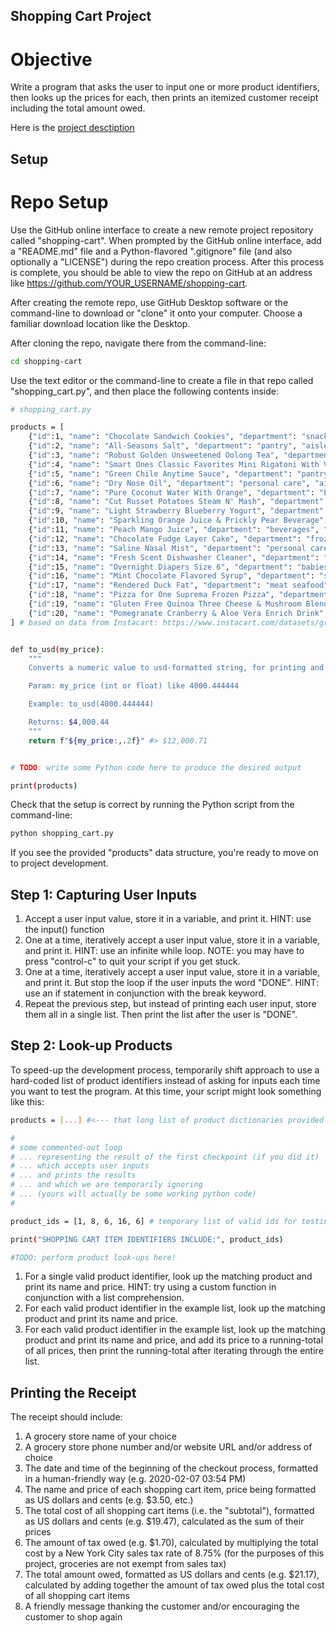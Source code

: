 ## Shopping Cart Project
# Objective

Write a program that asks the user to input one or more product identifiers, then looks up the prices for each, then prints an itemized customer receipt including the total amount owed.

Here is the [project desctiption](https://github.com/prof-rossetti/intro-to-python/blob/master/projects/shopping-cart/README.md)

## Setup
# Repo Setup

Use the GitHub online interface to create a new remote project repository called  "shopping-cart". When prompted by the GitHub online interface, add a "README.md" file and a Python-flavored ".gitignore" file (and also optionally a "LICENSE") during the repo creation process. After this process is complete, you should be able to view the repo on GitHub at an address like  https://github.com/YOUR_USERNAME/shopping-cart.

After creating the remote repo, use GitHub Desktop software or the command-line to download or "clone" it onto your computer. Choose a familiar download location like the Desktop.

After cloning the repo, navigate there from the command-line:

```sh
cd shopping-cart
```

Use the text editor or the command-line to create a file in that repo called "shopping_cart.py", and then place the following contents inside:

```sh
# shopping_cart.py

products = [
    {"id":1, "name": "Chocolate Sandwich Cookies", "department": "snacks", "aisle": "cookies cakes", "price": 3.50},
    {"id":2, "name": "All-Seasons Salt", "department": "pantry", "aisle": "spices seasonings", "price": 4.99},
    {"id":3, "name": "Robust Golden Unsweetened Oolong Tea", "department": "beverages", "aisle": "tea", "price": 2.49},
    {"id":4, "name": "Smart Ones Classic Favorites Mini Rigatoni With Vodka Cream Sauce", "department": "frozen", "aisle": "frozen meals", "price": 6.99},
    {"id":5, "name": "Green Chile Anytime Sauce", "department": "pantry", "aisle": "marinades meat preparation", "price": 7.99},
    {"id":6, "name": "Dry Nose Oil", "department": "personal care", "aisle": "cold flu allergy", "price": 21.99},
    {"id":7, "name": "Pure Coconut Water With Orange", "department": "beverages", "aisle": "juice nectars", "price": 3.50},
    {"id":8, "name": "Cut Russet Potatoes Steam N' Mash", "department": "frozen", "aisle": "frozen produce", "price": 4.25},
    {"id":9, "name": "Light Strawberry Blueberry Yogurt", "department": "dairy eggs", "aisle": "yogurt", "price": 6.50},
    {"id":10, "name": "Sparkling Orange Juice & Prickly Pear Beverage", "department": "beverages", "aisle": "water seltzer sparkling water", "price": 2.99},
    {"id":11, "name": "Peach Mango Juice", "department": "beverages", "aisle": "refrigerated", "price": 1.99},
    {"id":12, "name": "Chocolate Fudge Layer Cake", "department": "frozen", "aisle": "frozen dessert", "price": 18.50},
    {"id":13, "name": "Saline Nasal Mist", "department": "personal care", "aisle": "cold flu allergy", "price": 16.00},
    {"id":14, "name": "Fresh Scent Dishwasher Cleaner", "department": "household", "aisle": "dish detergents", "price": 4.99},
    {"id":15, "name": "Overnight Diapers Size 6", "department": "babies", "aisle": "diapers wipes", "price": 25.50},
    {"id":16, "name": "Mint Chocolate Flavored Syrup", "department": "snacks", "aisle": "ice cream toppings", "price": 4.50},
    {"id":17, "name": "Rendered Duck Fat", "department": "meat seafood", "aisle": "poultry counter", "price": 9.99},
    {"id":18, "name": "Pizza for One Suprema Frozen Pizza", "department": "frozen", "aisle": "frozen pizza", "price": 12.50},
    {"id":19, "name": "Gluten Free Quinoa Three Cheese & Mushroom Blend", "department": "dry goods pasta", "aisle": "grains rice dried goods", "price": 3.99},
    {"id":20, "name": "Pomegranate Cranberry & Aloe Vera Enrich Drink", "department": "beverages", "aisle": "juice nectars", "price": 4.25}
] # based on data from Instacart: https://www.instacart.com/datasets/grocery-shopping-2017


def to_usd(my_price):
    """
    Converts a numeric value to usd-formatted string, for printing and display purposes.

    Param: my_price (int or float) like 4000.444444

    Example: to_usd(4000.444444)

    Returns: $4,000.44
    """
    return f"${my_price:,.2f}" #> $12,000.71


# TODO: write some Python code here to produce the desired output

print(products)
```

Check that the setup is correct by running the Python script from the command-line:

```sh
python shopping_cart.py
```

If you see the provided "products" data structure, you're ready to move on to project development.

## Step 1: Capturing User Inputs

1. Accept a user input value, store it in a variable, and print it. HINT: use the input() function
2. One at a time, iteratively accept a user input value, store it in a variable, and print it. HINT: use an infinite while loop. NOTE: you may have to press "control-c" to quit your script if you get stuck.
3. One at a time, iteratively accept a user input value, store it in a variable, and print it. But stop the loop if the user inputs the word "DONE". HINT: use an if statement in conjunction with the break keyword.
4. Repeat the previous step, but instead of printing each user input, store them all in a single list. Then print the list after the user is "DONE".

## Step 2: Look-up Products

To speed-up the development process, temporarily shift approach to use a hard-coded list of product identifiers instead of asking for inputs each time you want to test the program. At this time, your script might look something like this:

```sh
products = [...] #<--- that long list of product dictionaries provided above

#
# some commented-out loop
# ... representing the result of the first checkpoint (if you did it)
# ... which accepts user inputs
# ... and prints the results
# ... and which we are temporarily ignoring
# ... (yours will actually be some working python code)
#

product_ids = [1, 8, 6, 16, 6] # temporary list of valid ids for testing purposes

print("SHOPPING CART ITEM IDENTIFIERS INCLUDE:", product_ids)

#TODO: perform product look-ups here!
```

1. For a single valid product identifier, look up the matching product and print its name and price. HINT: try using a custom function in conjunction with a list comprehension.
2. For each valid product identifier in the example list, look up the matching product and print its name and price.
3. For each valid product identifier in the example list, look up the matching product and print its name and price, and add its price to a running-total of all prices, then print the running-total after iterating through the entire list.

## Printing the Receipt

The receipt should include:
1. A grocery store name of your choice
2. A grocery store phone number and/or website URL and/or address of choice
3. The date and time of the beginning of the checkout process, formatted in a human-friendly way (e.g. 2020-02-07 03:54 PM)
4. The name and price of each shopping cart item, price being formatted as US dollars and cents (e.g. $3.50, etc.)
5. The total cost of all shopping cart items (i.e. the "subtotal"), formatted as US dollars and cents (e.g. $19.47), calculated as the sum of their prices
6. The amount of tax owed (e.g. $1.70), calculated by multiplying the total cost by a New York City sales tax rate of 8.75% (for the purposes of this project, groceries are not exempt from sales tax)
7. The total amount owed, formatted as US dollars and cents (e.g. $21.17), calculated by adding together the amount of tax owed plus the total cost of all shopping cart items
8. A friendly message thanking the customer and/or encouraging the customer to shop again
